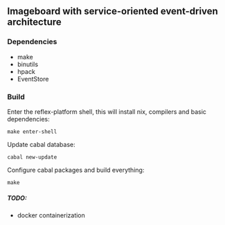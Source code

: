 ## Imageboard with service-oriented event-driven architecture

### Dependencies

- make
- binutils
- hpack
- EventStore

### Build
Enter the reflex-platform shell, this will install nix, compilers and basic dependencies:

```shell
make enter-shell
```

Update cabal database:

```shell
cabal new-update
```

Configure cabal packages and build everything:

```shell
make
```

##### TODO:
- docker containerization
